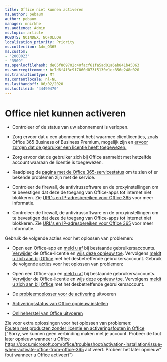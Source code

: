 ```yaml
---
title: Office niet kunnen activeren
ms.author: pebaum
author: pebaum
manager: mnirkhe
ms.audience: Admin
ms.topic: article
ROBOTS: NOINDEX, NOFOLLOW
localization_priority: Priority
ms.collection: Adm_O365
ms.custom:
- "2000023"
- "3509"
ms.openlocfilehash: de05f869702c40facf61fa5ad01a6ab841b45063
ms.sourcegitcommit: bc7d6f4f3c9f7060d073f5130e1ec856e248d020
ms.translationtype: MT
ms.contentlocale: nl-NL
ms.lasthandoff: 06/02/2020
ms.locfileid: "44499470"
---
```

# <a name="unable-to-activate-office"></a>Office niet kunnen activeren

- Controleer of de status van uw abonnement is verlopen.
- Zorg ervoor dat u een abonnement hebt waarmee clientlicenties, zoals Office 365 Business of Business Premium, mogelijk zijn en [ervoor zorgen dat de gebruiker een licentie heeft toegewezen.](https://docs.microsoft.com/microsoft-365/admin/subscriptions-and-billing/assign-licenses-to-users)
- Zorg ervoor dat de gebruiker zich bij Office aanmeldt met hetzelfde account waaraan de licentie is toegewezen.
- Raadpleeg de [pagina met de Office 365-servicestatus](https://docs.microsoft.com/office365/enterprise/view-service-health) om te zien of er bekende problemen zijn met de service.
- Controleer de firewall, de antivirussoftware en de proxyinstellingen om te bevestigen dat deze de toegang van Office-apps tot internet niet blokkeren. Zie [URL's en IP-adresbereiken voor Office 365](https://docs.microsoft.com/office365/enterprise/urls-and-ip-address-ranges "URL's en IP-adresbereiken voor Office 365") voor meer informatie.

- Controleer de firewall, de antivirussoftware en de proxyinstellingen om te bevestigen dat deze de toegang van Office-apps tot internet niet blokkeren. Zie [URL's en IP-adresbereiken voor Office 365](https://docs.microsoft.com/office365/enterprise/urls-and-ip-address-ranges) voor meer informatie.

Gebruik de volgende acties voor het oplossen van problemen: 

- Open een Office-app en [meld u af](https://support.office.com/article/5a20dc11-47e9-4b6f-945d-478cb6d92071) bij bestaande gebruikersaccounts. [Verwijder](https://docs.microsoft.com/microsoft-365/admin/manage/remove-licenses-from-users) de Office-licentie en [wijs deze opnieuw toe](https://docs.microsoft.com/microsoft-365/admin/manage/assign-licenses-to-users). Vervolgens [meldt u zich aan bij Office](https://support.office.com/article/628ea040-f265-49de-b986-be09c3ebf8a9) met het desbetreffende gebruikersaccount.
Gebruik de volgende acties voor het oplossen van problemen:

- Open een Office-app en [meld u af](https://support.office.com/article/5a20dc11-47e9-4b6f-945d-478cb6d92071) bij bestaande gebruikersaccounts. [Verwijder](https://docs.microsoft.com/microsoft-365/admin/manage/remove-licenses-from-users?view=o365-worldwide "Verwijderen") de Office-licentie en [wijs deze opnieuw toe](https://docs.microsoft.com/microsoft-365/admin/manage/assign-licenses-to-users?view=o365-worldwide "opnieuw toewijzen"). Vervolgens [meldt u zich aan bij Office](https://support.office.com/article/628ea040-f265-49de-b986-be09c3ebf8a9 "aanmelden bij Office") met het desbetreffende gebruikersaccount.
- De [probleemoplosser voor de activering](https://aka.ms/SARA-OfficeActivation-Alchemy) uitvoeren
- [Activeringsstatus van Office opnieuw instellen](https://docs.microsoft.com/office365/troubleshoot/activation/reset-office-365-proplus-activation-state "Office-activeringsstatus opnieuw instellen")
- [Onlineherstel van Office uitvoeren](https://support.office.com/Article/7821d4b6-7c1d-4205-aa0e-a6b40c5bb88b?wt.mc_id=Alchemy_ClientDIA)

Zie voor extra oplossingen voor het oplossen van problemen:  
[Fouten met producten zonder licentie en activeringsfouten in Office](https://support.office.com/Article/0d23d3c0-c19c-4b2f-9845-5344fedc4380?wt.mc_id=Alchemy_ClientDIA)  
["Sorry, we kunnen geen verbinding maken met je account. Probeer de fout later opnieuw wanneer u Office https://docs.microsoft.com/office/troubleshoot/activation-installation/issue-when-activate-office-from-office-365 activeert. Probeer het later opnieuw" fout wanneer u Office activeert")